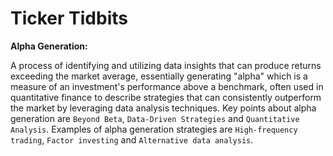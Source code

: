 # Ticker Tidbits

**Alpha Generation:**  

A process of identifying and utilizing data insights that can produce returns exceeding the market average, essentially generating "alpha" which is a measure of an investment's performance above a benchmark, often used in quantitative finance to describe strategies that can consistently outperform the market by leveraging data analysis techniques. 
Key points about alpha generation are `Beyond Beta`, `Data-Driven Strategies` and `Quantitative Analysis`. Examples of alpha generation strategies are `High-frequency trading`, `Factor investing` and `Alternative data analysis`.
